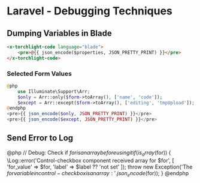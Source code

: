 # Laravel - Debugging Techniques

## Dumping Variables in Blade

```html +parse-code
<x-torchlight-code language="blade">
    <pre>@{{ json_encode($properties, JSON_PRETTY_PRINT) }}</pre>
</x-torchlight-code>
```

### Selected Form Values

```php +torchlight-php
@php
    use Illuminate\Support\Arr;
    $only = Arr::only($form->toArray(), ['name', 'code']);
    $except = Arr::except($form->toArray(), ['editing', 'tmpUpload']);
@endphp
<pre>{{ json_encode($only, JSON_PRETTY_PRINT) }}</pre>
<pre>{{ json_encode($except, JSON_PRETTY_PRINT) }}</pre>
```

## Send Error to Log



@php
    // Debug: Check if $for is an array before using it
    if (is_array($for)) {
        \Log::error('Control-checkbox component received array for $for', [
            'for_value' => $for,
            'label' => $label ?? 'not set'
        ]);
        throw new Exception('The $for variable in control-checkbox is an array: ' . json_encode($for));
    }
@endphp